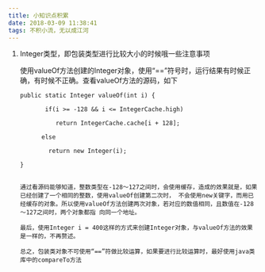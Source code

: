 ```yaml
---
title: 小知识点积累
date: 2018-03-09 11:38:41
tags: 不积小流，无以成江河
---
```


1. Integer类型，即包装类型进行比较大小的时候哦一些注意事项

   使用valueOf方法创建的Integer对象，使用“==”符号时，运行结果有时候正确，有时候不正确。查看valueOf方法的源码，如下

   ~~~ 
   public static Integer valueOf(int i) {    

          if(i >= -128 && i <= IntegerCache.high)    

             return IntegerCache.cache[i + 128];    

         else    

           return new Integer(i);    

   }    
   ~~~


   ~~~

   通过看源码能够知道，整数类型在-128～127之间时，会使用缓存，造成的效果就是，如果已经创建了一个相同的整数，使用valueOf创建第二次时， 不会使用new关键字，而用已经缓存的对象。所以使用valueOf方法创建两次对象，若对应的数值相同，且数值在-128～127之间时，两个对象都指 向同一个地址。

   最后，使用Integer i = 400这样的方式来创建Integer对象，与valueOf方法的效果是一样的，不再赘述。

   总之，包装类对象不可使用“==”符做比较运算，如果要进行比较运算时，最好使用java类库中的compareTo方法
   ~~~